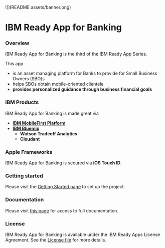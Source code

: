 ![](README assets/banner.png)
# IBM Ready App for Banking


### Overview

IBM Ready App for Banking is the third of the IBM Ready App Series. 


This app 
* is an asset managing platform for Banks to provide for Small Business Owners (SBO)s
* helps SBOs obtain mobile-oriented clientele
* **provides personalized guidance through business financial goals**


### IBM Products

IBM Ready App for Banking is made great via

* [**IBM MobileFirst Platform**](http://www-03.ibm.com/software/products/en/mobilefirstplatform)
* [**IBM Bluemix**](https://console.ng.bluemix.net/)
  * **Watson Tradeoff Analytics**
  * **Cloudant**


### Apple Frameworks

IBM Ready App for Banking is secured via **iOS Touch ID**.


### Getting started
Please visit the [Getting Started page](http://lexdcy040194.ecloud.edst.ibm.com/hatch_1_0_0/getting_started) to set up the project.


### Documentation
Please visit [this page](http://lexdcy040194.ecloud.edst.ibm.com/hatch_1_0_0/home) for access to full documentation.


### License
IBM Ready App for Banking is available under the IBM Ready Apps License Agreement. See the [License file](https://github.com/IBM-MIL/IBM-Ready-App-for-Banking/blob/master/License.txt) for more details.
